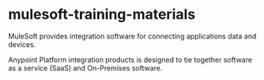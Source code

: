 # mulesoft-training-materials

MuleSoft provides integration software for connecting applications data and devices. 

Anypoint Platform integration products is designed to tie together software as a service (SaaS) and On-Premises software.
